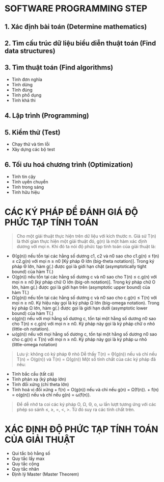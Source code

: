 # SOFTWARE PROGRAMMING STEP
## 1. Xác định bài toán (Determine mathematics)
## 2. Tìm cấu trúc dữ liệu biểu diễn thuật toán (Find data structures)
## 3. Tìm thuật toán (Find algorithms)
- Tính đơn nghĩa
- Tính dừng
- Tính đúng
- Tính phổ dụng
- Tính khả thi
## 4. Lập trình (Programming)
## 5. Kiểm thử (Test)
- Chạy thử và tìm lỗi
- Xây dựng các bộ test
## 6. Tối ưu hoá chương trình (Optimization)
- Tính tin cậy
- Tính uyển chuyển
- Tính trong sáng
- Tính hữu hiệu
# CÁC KÝ PHÁP ĐỂ ĐÁNH GIÁ ĐỘ PHỨC TẠP TÍNH TOÁN
> Cho một giải thuật thực hiện trên dữ liệu với kích thước n. Giả sử T(n) là thời gian thực hiện 
một giải thuật đó, g(n) là một hàm xác định dương với mọi n. Khi đó ta nói độ phức tạp tính toán của giải thuật là:
- Θ(g(n)) nếu tồn tại các hằng số dương c1, c2 và n0 sao cho c1.g(n) ≤ f(n) ≤ c2.g(n) với mọi n ≥ n0 [Ký pháp Θ lớn (big-theta notation)]. Trong ký pháp Θ lớn, hàm g(.) được gọi là giới hạn chặt (asymptotically tight bound) của hàm T(.)
- O(g(n)) nếu tồn tại các hằng số dương c và n0 sao cho T(n) ≤ c.g(n) với mọi n ≥ n0 [ký pháp chữ O lớn (big-oh notation)]. Trong ký pháp chữ O lớn, hàm g(.) được gọi là giới hạn trên (asymptotic upper bound) của hàm T(.)
- Ω(g(n)) nếu tồn tại các hằng số dương c và n0 sao cho c.g(n) ≤ T(n) với mọi n ≥ n0. Ký hiệu này gọi là ký pháp Ω lớn (big-omega notation). Trong ký pháp Ω lớn, hàm g(.) được gọi là giới hạn dưới (asymptotic lower bound) của hàm T(.)
- o(g(n)) nếu với mọi hằng số dương c, tồn tại một hằng số dương n0 sao cho T(n) ≤ c.g(n) với mọi n ≥ n0. Ký pháp này gọi là ký pháp chữ o nhỏ (little-oh notation).
- ω(g(n)) nếu với mọi hằng số dương c, tồn tại một hằng số dương n0 sao cho c.g(n) ≤ T(n) với mọi n ≥ n0. Ký pháp này gọi là ký pháp ω nhỏ (little-omega notation)
> Lưu ý: không có ký pháp θ nhỏ
> Dễ thấy T(n) = Θ(g(n)) nếu và chỉ nếu T(n) = O(g(n)) và T(n) = Ω(g(n))
> Một số tính chất của các ký pháp đã nêu:
- Tính bắc cầu (tất cả)
- Tính phản xạ (ký pháp lớn)
- Tính đối xứng (chỉ theta lớn)
- Tính hoá vị đối xứng
 \+ f(n) = O(g(n)) nếu và chỉ nếu g(n) = Ω(f(n)).
 \+ f(n) = o(g(n)) nếu và chỉ nếu g(n) = ω(f(n)).
> Để dễ nhớ ta coi các ký pháp Ο, Ω, Θ, ο, ω lần lượt tương ứng với các phép so sánh ≤, ≥, =, <, >. Từ đó suy ra các tính chất trên.
# XÁC ĐỊNH ĐỘ PHỨC TẠP TÍNH TOÁN CỦA GIẢI THUẬT
- Qui tắc bỏ hằng số
- Quy tắc lấy max
- Quy tắc cộng
- Quy tắc nhân
- Định lý Master (Master Theorem)
